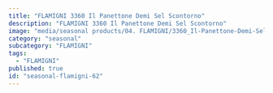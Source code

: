 ```yaml
---
title: "FLAMIGNI 3360 Il Panettone Demi Sel Scontorno"
description: "FLAMIGNI 3360 Il Panettone Demi Sel Scontorno"
image: "media/seasonal products/04. FLAMIGNI/3360_Il-Panettone-Demi-Sel_scontorno.jpg"
category: "seasonal"
subcategory: "FLAMIGNI"
tags:
  - "FLAMIGNI"
published: true
id: "seasonal-flamigni-62"
---
```

